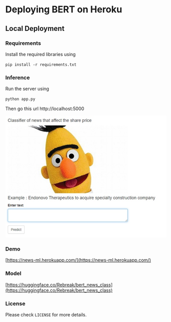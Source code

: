 # Deploying BERT on Heroku

## Local Deployment
### Requirements

Install the required libraries using

`pip install -r requirements.txt`

### Inference
Run the server using

`python app.py`

Then go this url
http://localhost:5000

![Image](https://github.com/RebreaQ/Bert_Heroku/blob/main/image/screen.jpg)

### Demo
[https://news-ml.herokuapp.com/](https://news-ml.herokuapp.com/)

### Model
[https://huggingface.co/Rebreak/bert_news_class](https://huggingface.co/Rebreak/bert_news_class)

### License
Please check `LICENSE` for more details.
